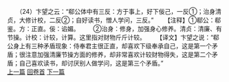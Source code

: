　　（24）卞望之云：“郗公体中有三反：方于事上，好下佞己，一反①；治身清贞，大修计校，二反②；自好读书，憎人学问，三反。”
　　【注释】①郗公：郗鉴。方：正直。佞：谄媚。
　　②治身：修身，加强身心修养。清贞：清廉、有节操。计校：计较，计算。这里指对财物斤斤计较。
　　【译文】卞望之说：“郗公身上有三种矛盾现象：侍奉君主很正直，却喜欢下级奉承自己，这是第一个矛盾；很注意加强清廉节操方面的修养，却非常喜欢计较财物得失，这是第二个矛盾；自己喜欢读书，却讨厌别人做学问，这是第三个矛盾。”
<br>[上一篇](09_23) [回卷首](09_00) [下一篇](09_25)
